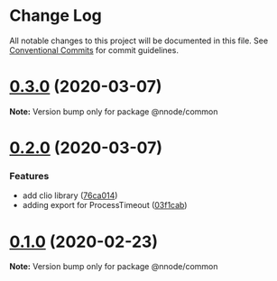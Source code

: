 # Change Log

All notable changes to this project will be documented in this file.
See [Conventional Commits](https://conventionalcommits.org) for commit guidelines.

# [0.3.0](https://github.com/nativecode-dev/nativenode/compare/@nnode/common@0.2.0...@nnode/common@0.3.0) (2020-03-07)

**Note:** Version bump only for package @nnode/common





# [0.2.0](https://github.com/nativecode-dev/nativenode/compare/@nnode/common@0.1.0...@nnode/common@0.2.0) (2020-03-07)


### Features

* add clio library ([76ca014](https://github.com/nativecode-dev/nativenode/commit/76ca0144506c760b243363112689c2267a0601e9))
* adding export for ProcessTimeout ([03f1cab](https://github.com/nativecode-dev/nativenode/commit/03f1cabc5d2c6c5a0b3863ff560ed1505dd69ab6))





# [0.1.0](https://github.com/nativecode-dev/nativenode/compare/@nnode/common@0.1.0-next.0...@nnode/common@0.1.0) (2020-02-23)

**Note:** Version bump only for package @nnode/common
